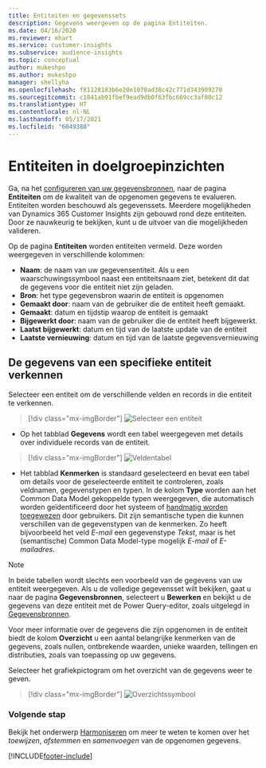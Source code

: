 ```yaml
---
title: Entiteiten en gegevenssets
description: Gegevens weergeven op de pagina Entiteiten.
ms.date: 04/16/2020
ms.reviewer: mhart
ms.service: customer-insights
ms.subservice: audience-insights
ms.topic: conceptual
author: mukeshpo
ms.author: mukeshpo
manager: shellyha
ms.openlocfilehash: f81128183b6e20e1078ad38c42c771d343909270
ms.sourcegitcommit: c1841ab91fbef9ead9db0f63fbc669cc3af80c12
ms.translationtype: HT
ms.contentlocale: nl-NL
ms.lasthandoff: 05/17/2021
ms.locfileid: "6049388"
---
```

# <a name="entities-in-audience-insights"></a>Entiteiten in doelgroepinzichten

Ga, na het [configureren van uw gegevensbronnen](data-sources.md), naar de pagina **Entiteiten** om de kwaliteit van de opgenomen gegevens te evalueren. Entiteiten worden beschouwd als gegevenssets. Meerdere mogelijkheden van Dynamics 365 Customer Insights zijn gebouwd rond deze entiteiten. Door ze nauwkeurig te bekijken, kunt u de uitvoer van die mogelijkheden valideren.

Op de pagina **Entiteiten** worden entiteiten vermeld. Deze worden weergegeven in verschillende kolommen:

- **Naam**: de naam van uw gegevensentiteit. Als u een waarschuwingssymbool naast een entiteitsnaam ziet, betekent dit dat de gegevens voor die entiteit niet zijn geladen.
- **Bron**: het type gegevensbron waarin de entiteit is opgenomen
- **Gemaakt door**: naam van de gebruiker die de entiteit heeft gemaakt.
- **Gemaakt**: datum en tijdstip waarop de entiteit is gemaakt
- **Bijgewerkt door**: naam van de gebruiker die de entiteit heeft bijgewerkt.
- **Laatst bijgewerkt**: datum en tijd van de laatste update van de entiteit
- **Laatste vernieuwing**: datum en tijd van de laatste gegevensvernieuwing

## <a name="exploring-a-specific-entitys-data"></a>De gegevens van een specifieke entiteit verkennen

Selecteer een entiteit om de verschillende velden en records in die entiteit te verkennen.

> [!div class="mx-imgBorder"]
> ![Selecteer een entiteit](media/data-manager-entities-data.png "Een entiteit selecteren")

- Op het tabblad **Gegevens** wordt een tabel weergegeven met details over individuele records van de entiteit.

> [!div class="mx-imgBorder"]
> ![Veldentabel](media/data-manager-entities-fields.PNG "Veldentabel")

- Het tabblad **Kenmerken** is standaard geselecteerd en bevat een tabel om details voor de geselecteerde entiteit te controleren, zoals veldnamen, gegevenstypen en typen. In de kolom **Type** worden aan het Common Data Model gekoppelde typen weergegeven, die automatisch worden geïdentificeerd door het systeem of [handmatig worden toegewezen](map-entities.md) door gebruikers. Dit zijn semantische typen die kunnen verschillen van de gegevenstypen van de kenmerken. Zo heeft bijvoorbeeld het veld *E-mail* een gegevenstype *Tekst*, maar is het (semantische) Common Data Model-type mogelijk *E-mail* of *E-mailadres*.

> [!NOTE]
> In beide tabellen wordt slechts een voorbeeld van de gegevens van uw entiteit weergegeven. Als u de volledige gegevensset wilt bekijken, gaat u naar de pagina **Gegevensbronnen**, selecteert u **Bewerken** en bekijkt u de gegevens van deze entiteit met de Power Query-editor, zoals uitgelegd in [Gegevensbronnen](data-sources.md).

Voor meer informatie over de gegevens die zijn opgenomen in de entiteit biedt de kolom **Overzicht** u een aantal belangrijke kenmerken van de gegevens, zoals nullen, ontbrekende waarden, unieke waarden, tellingen en distributies, zoals van toepassing op uw gegevens.

Selecteer het grafiekpictogram om het overzicht van de gegevens weer te geven.

> [!div class="mx-imgBorder"]
> ![Overzichtssymbool](media/data-manager-entities-summary.png "Aanvraagoverzichtstabel")

### <a name="next-step"></a>Volgende stap

Bekijk het onderwerp [Harmoniseren](data-unification.md) om meer te weten te komen over het *toewijzen*, *afstemmen* en *samenvoegen* van de opgenomen gegevens.


[!INCLUDE[footer-include](../includes/footer-banner.md)]
